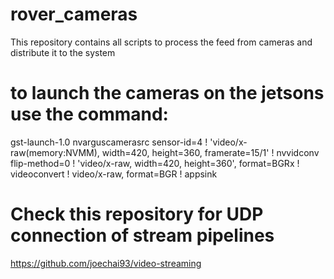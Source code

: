 # rover_cameras
This repository contains all scripts to process the feed from cameras and distribute it to the system

# to launch the cameras on the jetsons use the command:
gst-launch-1.0 nvarguscamerasrc sensor-id=4 ! 'video/x-raw(memory:NVMM), width=420, height=360, framerate=15/1' ! nvvidconv flip-method=0 ! 'video/x-raw, width=420, height=360', format=BGRx ! videoconvert ! video/x-raw, format=BGR ! appsink

# Check this repository for UDP connection of stream pipelines
https://github.com/joechai93/video-streaming
